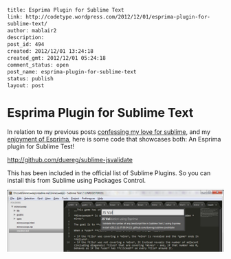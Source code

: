 ```
title: Esprima Plugin for Sublime Text
link: http://codetype.wordpress.com/2012/12/01/esprima-plugin-for-sublime-text/
author: mablair2
description:
post_id: 494
created: 2012/12/01 13:24:18
created_gmt: 2012/12/01 05:24:18
comment_status: open
post_name: esprima-plugin-for-sublime-text
status: publish
layout: post
```

# Esprima Plugin for Sublime Text

In relation to my previous posts [confessing my love for sublime](/posts/20120911-how-to-install-sublime-text-2-on-ubuntu-12-04-unity), and my [enjoyment of Esprima](/posts/20121120-added-javascript-syntax-checking-via-esprima-and-a-git-pre-commit-hook), here is some code that showcases both: An Esprima plugin for Sublime Test!

http://github.com/duereg/sublime-jsvalidate

This has been included in the official list of Sublime Plugins. So you can install this from Sublime using Packages Control.

![Sublime Text - Esprima Plugin Screenshot](/images/posts/esprimaplugin.jpg)